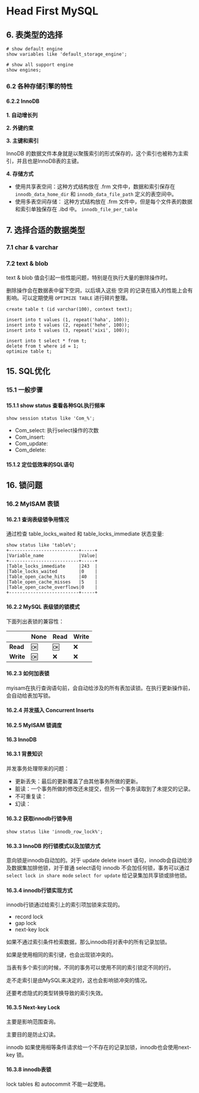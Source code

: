 # Head First MySQL #

## 6. 表类型的选择 ##

```mysql
# show default engine
show variables like 'default_storage_engine';

# show all support engine
show engines;
```

### 6.2 各种存储引擎的特性 ###

#### 6.2.2 InnoDB ####

**1. 自动增长列**

**2. 外键约束**

**3. 主键和索引**

InnoDB 的数据文件本身就是以聚簇索引的形式保存的，这个索引也被称为主索引，并且也是InnoDB表的主键。

**4. 存储方式**

- 使用共享表空间：这种方式结构放在 .frm 文件中，数据和索引保存在 `innodb_data_home_dir` 和 `innodb_data_file_path` 定义的表空间中。
- 使用多表空间存储： 这种方式结构放在 .frm 文件中，但是每个文件表的数据和索引单独保存在 .ibd 中。 `innodb_file_per_table`

## 7. 选择合适的数据类型 ##

### 7.1 char & varchar ###

### 7.2 text & blob ###

text & blob 值会引起一些性能问题，特别是在执行大量的删除操作时。

删除操作会在数据表中留下空洞，以后填入这些 空洞 的记录在插入的性能上会有影响。可以定期使用 `OPTIMIZE TABLE` 进行碎片整理。

```mysql
create table t (id varchar(100), context text);

insert into t values (1, repeat('haha', 100));
insert into t values (2, repeat('hehe', 100));
insert into t values (3, repeat('xixi', 100));

insert into t select * from t;
delete from t where id = 1;
optimize table t;
```

## 15. SQL优化 ##

### 15.1 一般步骤 ###

#### 15.1.1 show status 查看各种SQL执行频率 ####

```mysql
show session status like 'Com_%';
```

- Com_select: 执行select操作的次数
- Com_insert:
- Com_update:
- Com_delete:

#### 15.1.2 定位低效率的SQL语句 ####

## 16. 锁问题 ##

### 16.2 MyISAM 表锁 ###

#### 16.2.1 查询表级锁争用情况 ####

通过检查 table_locks_waited 和 table_locks_immediate 状态变量:

```mysql
show status like 'table%';
+--------------------------+-----+
|Variable_name             |Value|
+--------------------------+-----+
|Table_locks_immediate     |243  |
|Table_locks_waited        |0    |
|Table_open_cache_hits     |40   |
|Table_open_cache_misses   |5    |
|Table_open_cache_overflows|0    |
+--------------------------+-----+
```

#### 16.2.2 MySQL 表级锁的锁模式 ####

下面列出表锁的兼容性：

|           | None | Read | Write |
| --------- | ---- | ---- | ----- |
| **Read**  | :ok: | :ok: | :x:   |
| **Write** | :ok: | :x:  | :x:   |

#### 16.2.3 如何加表锁 ####

myisam在执行查询语句前，会自动给涉及的所有表加读锁。在执行更新操作前，会自动给表加写锁。

#### 16.2.4 并发插入 Concurrent Inserts ####

#### 16.2.5 MyISAM 锁调度 ####

#### 16.3 InnoDB ####

#### 16.3.1 背景知识 ####

并发事务处理带来的问题：

- 更新丢失：最后的更新覆盖了由其他事务所做的更新。
- 脏读：一个事务所做的修改还未提交，但另一个事务读取到了未提交的记录。
- 不可重复读：
- 幻读：

#### 16.3.2 获取innodb行锁争用 ####

```mysql
show status like 'innodb_row_lock%';
```

#### 16.3.3 InnoDB 的行锁模式以及加锁方式 ####

意向锁是innodb自动加的。对于 update delete insert 语句，innodb会自动给涉及数据集加排他锁，对于普通 select语句 innodb 不会加任何锁，事务可以通过 `select lock in share mode` `select for update` 给记录集加共享锁或排他锁。

#### 16.3.4 innodb行锁实现方式 ####

innodb行锁通过给索引上的索引项加锁来实现的。

- record lock
- gap lock
- next-key lock

如果不通过索引条件检索数据，那么innodb将对表中的所有记录加锁。

如果是使用相同的索引键，也会出现锁冲突的。

当表有多个索引的时候，不同的事务可以使用不同的索引锁定不同的行。

走不走索引是由MySQL来决定的，这也会影响锁冲突的情况。

还要考虑隐式的类型转换导致的索引失效。

#### 16.3.5 Next-key Lock ####

主要是影响范围查询。

主要目的是防止幻读。

innodb 如果使用相等条件请求给一个不存在的记录加锁，innodb也会使用next-key 锁。

#### 16.3.8 innodb表锁 ####

lock tables 和 autocommit 不能一起使用。

